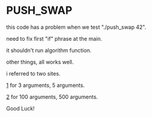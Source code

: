 <h1>PUSH_SWAP</h1>

this code has a problem when we test "./push_swap 42".

need to fix first "if" phrase at the main.

it shouldn't run algorithm function.

other things, all works well.

i referred to two sites.

[1](https://www.notion.so/Push_swap-c8027851b4594de0927216ac2ede1aaa) for 3 arguments, 5 arguments.

[2](https://profq.tistory.com/31) for 100 arguments, 500 arguments.

Good Luck!
